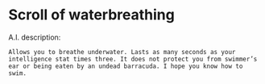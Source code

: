 # Scroll of waterbreathing


A.I. description:

```
Allows you to breathe underwater. Lasts as many seconds as your intelligence stat times three. It does not protect you from swimmer’s ear or being eaten by an undead barracuda. I hope you know how to swim.
```
